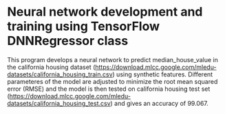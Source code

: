 # Neural network development and training using TensorFlow DNNRegressor class
This program develops a neural network to predict median_house_value in the california housing dataset (https://download.mlcc.google.com/mledu-datasets/california_housing_train.csv) using synthetic features. Different parameteres of the model are adjusted to minimize the root mean squared error (RMSE) and the model is then tested on california housing test set (https://download.mlcc.google.com/mledu-datasets/california_housing_test.csv) and gives an accuracy of 99.067.
